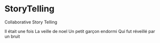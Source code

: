 # StoryTelling
Collaborative Story Telling

Il était une fois
La veille de noel
Un petit garçon endormi
Qui fut réveillé par un bruit